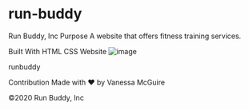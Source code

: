 # run-buddy
Run Buddy, Inc
Purpose
A website that offers fitness training services.

Built With
HTML
CSS
Website
![image](https://github.com/vmyhre/run-buddy/assets/173295185/c7db7281-a517-45a1-9b4f-37069995f59b)



runbuddy

Contribution
Made with ❤️ by Vanessa McGuire

©️2020 Run Buddy, Inc
